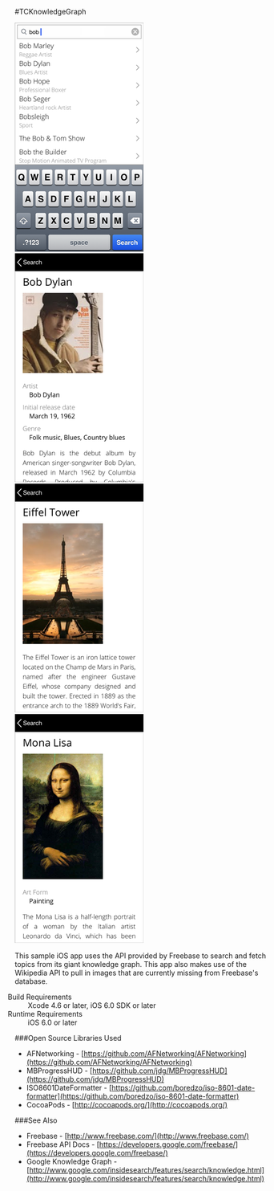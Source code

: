 #TCKnowledgeGraph

![Search Suggestions Screenshot](README-Images/Screenshot01.png "Search Suggestions") 
![Bob Dylan Screenshot](README-Images/Screenshot02.png "Bob Dylan") 
![Eiffel Tower Screenshot](README-Images/Screenshot03.png "Eiffel Tower") 
![Mona Lisa Screenshot](README-Images/Screenshot04.png "Mona Lisa")

This sample iOS app uses the API provided by Freebase to search and fetch topics from its giant knowledge graph. 
This app also makes use of the Wikipedia API to pull in images that are currently missing from Freebase's database.

<dl style="margin-left: -1em;">
  <dt>Build Requirements</dt>
  <dd>Xcode 4.6 or later, iOS 6.0 SDK or later</dd>
  <dt>Runtime Requirements</dt>
  <dd>iOS 6.0 or later</dd>
</dl>

###Open Source Libraries Used
* AFNetworking - [https://github.com/AFNetworking/AFNetworking](https://github.com/AFNetworking/AFNetworking)
* MBProgressHUD - [https://github.com/jdg/MBProgressHUD](https://github.com/jdg/MBProgressHUD)
* ISO8601DateFormatter - [https://github.com/boredzo/iso-8601-date-formatter](https://github.com/boredzo/iso-8601-date-formatter)
* CocoaPods - [http://cocoapods.org/](http://cocoapods.org/)

###See Also
* Freebase - [http://www.freebase.com/](http://www.freebase.com/)
* Freebase API Docs - [https://developers.google.com/freebase/](https://developers.google.com/freebase/)
* Google Knowledge Graph - [http://www.google.com/insidesearch/features/search/knowledge.html](http://www.google.com/insidesearch/features/search/knowledge.html)
